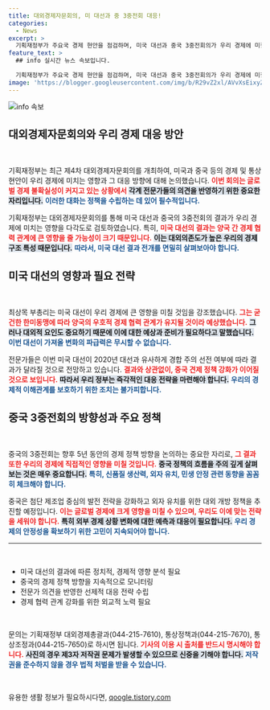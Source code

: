 ```yaml
---
title: 대외경제자문회의, 미 대선과 중 3중전회 대응!
categories:
  - News
excerpt: >
  기획재정부가 주요국 경제 현안을 점검하며, 미국 대선과 중국 3중전회의가 우리 경제에 미칠 영향을 분석했습니다. 전문가들은 선제 대응 전략 필요성을 강조하며, 경제 협력의 중요성을 언급했습니다. 클릭하여 더 많은 정보를 확인해보세요!
feature_text: >
  ## info 실시간 뉴스 속보입니다.

  기획재정부가 주요국 경제 현안을 점검하며, 미국 대선과 중국 3중전회의가 우리 경제에 미칠 영향을 분석했습니다. 전문가들은 선제 대응 전략 필요성을 강조하며, 경제 협력의 중요성을 언급했습니다. 클릭하여 더 많은 정보를 확인해보세요!
image: 'https://blogger.googleusercontent.com/img/b/R29vZ2xl/AVvXsEixyZcFfHzMRdzZMjFBmAUKJYCLCGyLL1o632UiGVXcaFdKo_bkvkuCioo0uUKlGfBVcT3P84aROyZIXSBEx3Aw5nCQ3pTgDom1WDC4m8eifvWiAmWEEVb4x6G_l8C0QH225ldMjyaFvpxGEBGNO37VmDTDMHGhJPq73UglMfDca1-0aw/s1600/blogspot.png'
---
```


<p><img src="https://blogger.googleusercontent.com/img/b/R29vZ2xl/AVvXsEixyZcFfHzMRdzZMjFBmAUKJYCLCGyLL1o632UiGVXcaFdKo_bkvkuCioo0uUKlGfBVcT3P84aROyZIXSBEx3Aw5nCQ3pTgDom1WDC4m8eifvWiAmWEEVb4x6G_l8C0QH225ldMjyaFvpxGEBGNO37VmDTDMHGhJPq73UglMfDca1-0aw/s1600/blogspot.png" alt="info 속보" /></p>

<h2 data-ke-size="size26">대외경제자문회의와 우리 경제 대응 방안</h2>

<p data-ke-size="size16">&nbsp;</p>

<p>기획재정부는 최근 제4차 대외경제자문회의를 개최하여, 미국과 중국 등의 경제 및 통상 현안이 우리 경제에 미치는 영향과 그 대응 방향에 대해 논의했습니다. <b><span style="color: #ee2323;">이번 회의는 글로벌 경제 불확실성이 커지고 있는 상황에서</span></b> <b><span style="background-color: #21538527;">각계 전문가들의 의견을 반영하기 위한 중요한 자리입니다.</span></b> <b><span style="color: #1a5490;">이러한 대화는 정책을 수립하는 데 있어 필수적입니다.</span></b> </p>

<p>기획재정부는 대외경제자문회의를 통해 미국 대선과 중국의 3중전회의 결과가 우리 경제에 미치는 영향을 다각도로 검토하였습니다. 특히, <b><span style="color: #ee2323;">미국 대선의 결과는 양국 간 경제 협력 관계에 큰 영향을 줄 가능성이 크기 때문입니다.</span></b> <b><span style="background-color: #21538527;">이는 대외의존도가 높은 우리의 경제 구조 특성 때문입니다.</span></b> <b><span style="color: #1a5490;">따라서, 미국 대선 결과 전개를 면밀히 살펴보아야 합니다.</span></b></p>

<h2 data-ke-size="size26">미국 대선의 영향과 필요 전략</h2>

<p data-ke-size="size16">&nbsp;</p>

<p>최상목 부총리는 미국 대선이 우리 경제에 큰 영향을 미칠 것임을 강조했습니다. <b><span style="color: #ee2323;">그는 굳건한 한미동맹에 따라 양국의 우호적 경제 협력 관계가 유지될 것이라 예상했습니다.</span></b> <b><span style="background-color: #21538527;">그러나 대외적 요인도 중요하기 때문에 이에 대한 예상과 준비가 필요하다고 말했습니다.</span></b> <b><span style="color: #1a5490;">이번 대선이 가져올 변화의 파급력은 무시할 수 없습니다.</span></b></p>

<p>전문가들은 이번 미국 대선이 2020년 대선과 유사하게 경합 주의 선전 여부에 따라 결과가 달라질 것으로 전망하고 있습니다. <b><span style="color: #ee2323;">결과와 상관없이, 중국 견제 정책 강화가 이어질 것으로 보입니다.</span></b> <b><span style="background-color: #21538527;">따라서 우리 정부는 즉각적인 대응 전략을 마련해야 합니다.</span></b> <b><span style="color: #1a5490;">우리의 경제적 이해관계를 보호하기 위한 조치는 불가피합니다.</span></b></p>

<h2 data-ke-size="size26">중국 3중전회의 방향성과 주요 정책</h2>

<p data-ke-size="size16">&nbsp;</p>

<p>중국의 3중전회는 향후 5년 동안의 경제 정책 방향을 논의하는 중요한 자리로, <b><span style="color: #ee2323;">그 결과 또한 우리의 경제에 직접적인 영향을 미칠 것입니다.</span></b> <b><span style="background-color: #21538527;">중국 정책의 흐름을 주의 깊게 살펴보는 것은 매우 중요합니다.</span></b> <b><span style="color: #1a5490;">특히, 신품질 생산력, 외자 유치, 민생 안정 관련 동향을 꼼꼼히 체크해야 합니다.</span></b></p>

<p>중국은 첨단 제조업 중심의 발전 전략을 강화하고 외자 유치를 위한 대외 개방 정책을 추진할 예정입니다. <b><span style="color: #ee2323;">이는 글로벌 경제에 크게 영향을 미칠 수 있으며, 우리도 이에 맞는 전략을 세워야 합니다.</span></b> <b><span style="background-color: #21538527;">특히 외부 경제 상황 변화에 대한 예측과 대응이 필요합니다.</span></b> <b><span style="color: #1a5490;">우리 경제의 안정성을 확보하기 위한 고민이 지속되어야 합니다.</span></b></p>

<hr>

<p data-ke-size="size16">&nbsp;</p>

<ul>
  <li>미국 대선의 결과에 따른 정치적, 경제적 영향 분석 필요</li>
  <li>중국의 경제 정책 방향을 지속적으로 모니터링</li>
  <li>전문가 의견을 반영한 선제적 대응 전략 수립</li>
  <li>경제 협력 관계 강화를 위한 외교적 노력 필요</li>
</ul>

<p data-ke-size="size16">&nbsp;</p>

<p>문의는 기획재정부 대외경제총괄과(044-215-7610), 통상정책과(044-215-7670), 통상조정과(044-215-7650)로 하시면 됩니다. <b><span style="color: #ee2323;">기사의 이용 시 출처를 반드시 명시해야 합니다.</span></b> <b><span style="background-color: #21538527;">사진의 경우 제3자 저작권 문제가 발생할 수 있으므로 신중을 기해야 합니다.</span></b> <b><span style="color: #1a5490;">저작권을 준수하지 않을 경우 법적 처벌을 받을 수 있습니다.</span></b> </p>

<p data-ke-size="size16">&nbsp;</p>
유용한 생활 정보가 필요하시다면, <a href="https://qoogle.tistory.com" rel="dofollow">qoogle.tistory.com</a>


